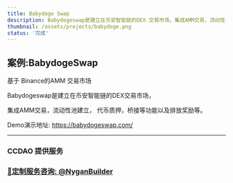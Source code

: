 ```yaml
---
title: Babydoge Swap
description: Babydogeswap是建立在币安智能链的DEX 交易市场，集成AMM交易，流动性池建立， 代币质押，桥接等功能以及排放奖励等。!
thumbnail: /assets/projects/babydoge.png
status: '完成'
---
```


## 案例:BabydogeSwap 

基于 Binance的AMM 交易市场

Babydogeswap是建立在币安智能链的DEX交易市场，

集成AMM交易，流动性池建立， 代币质押，桥接等功能以及排放奖励等。



Demo演示地址: https://babydogeswap.com/


---

### CCDAO 提供服务


### **[🚀定制服务咨询: @NyganBuilder](https://t.me/NyganBuilder)**
